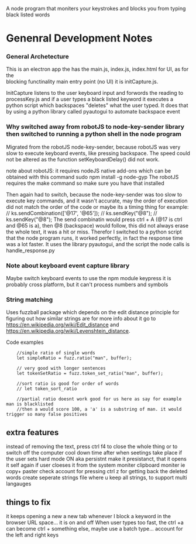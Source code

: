 A node program that moniters your keystrokes and blocks you from typing black listed words




# Genenral Development Notes
### General Archetecture 
This is an electron app the has the main.js, index.js, index.html for UI, as for the  
blocking functinality main entry point (no UI) it is initCapture.js.

InitCapture listens to the user keyboard input and forwords the reading to processKey.js and if a user types a black listed keyword it executes a python script which backspaces "deletes" what the user typed. It does that by using a python library called pyautogui to automate backspace event

### Why switched away from robotJS to node-key-sender library then switched to running a python shell in the node program
Migrated from the robotJS node-key-sender, because robotJS was very slow to execute keyboard events, like pressing backspace. The speed could not be altered as the function setKeyboardDelay() did not work.

note about robotJS: it requires nodeJS native add-ons
which can be obtained with this command
    sudo npm install -g node-gyp
The robotJS requires the make command so make sure you have that installed

Then again had to switch, because the node-key-sender was too slow to execute key commands, and it wasn't
accurate, may the order of execution did not match the order of the code or maybe its a timing thing
for example:
    // ks.sendCombination(['@17', '@65']);
    // ks.sendKey("@8");
    // ks.sendKey("@8");
The send combinatin would press ctrl + A (@17 is ctrl and @65 is a), then @8 (backspace) would follow,
this did not always erase the whole text, it was a hit or miss. Therefor I switched to a python script that the node program runs, it worked perfectly, in fact the response time was a lot faster. It uses the library pyautogui, and the script the node calls is handle_response.py


### Note about keyboard event capture library
Maybe switch keyboard events to use the npm module keypress
it is probably cross platform, but it can't process numbers and symbols

### String matching
Uses fuzzball package which depends on the edit distance principle for figuring out how similar strings are
for more info about it go to https://en.wikipedia.org/wiki/Edit_distance and https://en.wikipedia.org/wiki/Levenshtein_distance. 

Code examples

        //simple ratio of single words
        let simpleRatio = fuzz.ratio("man", buffer);

        // very good with longer sentences
        let tokenSetRatio = fuzz.token_set_ratio("man", buffer);

        //sort ratio is good for order of words
        // let token_sort_ratio

        //partial ratio doesnt work good for us here as say for example man is blacklisted
        //then a would score 100, a 'a' is a substring of man. it would trigger so many false positives




## extra features
instead of removing the text, press ctrl f4 to close the whole thing or to switch off the computer
cool down time after when seetings take place if the user sets hard mode ON aka persistnt
make it presistanct, that it opens it self again if user cloeses it from the system moniter
clipboard moniter ie copy+ paster check
account for pressing ctrl z for getting back the deleted words
create seperate strings file where u keep all strings, to support multi langauges


## things to fix
 it keeps opening a new a new tab whenever I block a keyword in the browser URL space... it is on and off 
 When user types too fast, the ctrl +a can become ctrl  + something else, maybe use a batch type...
 account for the left and right keys

